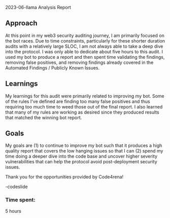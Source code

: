 2023-06-llama Analysis Report

## Approach
At this point in my web3 security auditing journey, I am primarily focused on the bot races. Due to time constraints, particularly for these shorter duration audits with a relatively large SLOC, I am not always able to take a deep dive into the protocol. I was only able to dedicate about five hours to this audit. I used my bot to produce a report and then spent time validating the findings, removing false positives, and removing findings already covered in the Automated Findings / Publicly Known Issues.

## Learnings
My learnings for this audit were primarily related to improving my bot. Some of the rules I've defined are finding too many false positives and thus requiring too much time to weed those out of the final report. I also learned that many of my rules are working as desired since they produced results that matched the winning bot report.

## Goals
My goals are (1) to continue to improve my bot such that it produces a high quality report that covers the low hanging issues so that I can (2) spend my time doing a deeper dive into the code base and uncover higher severity vulnerabilities that can help the protocol avoid post-deployment security issues.

Thank you for the opportunities provided by Code4rena!

-codeslide

### Time spent:
5 hours